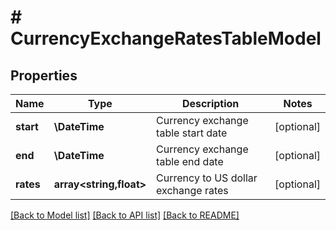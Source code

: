 # # CurrencyExchangeRatesTableModel

## Properties

Name | Type | Description | Notes
------------ | ------------- | ------------- | -------------
**start** | **\DateTime** | Currency exchange table start date | [optional]
**end** | **\DateTime** | Currency exchange table end date | [optional]
**rates** | **array<string,float>** | Currency to US dollar exchange rates | [optional]

[[Back to Model list]](../../README.md#models) [[Back to API list]](../../README.md#endpoints) [[Back to README]](../../README.md)

